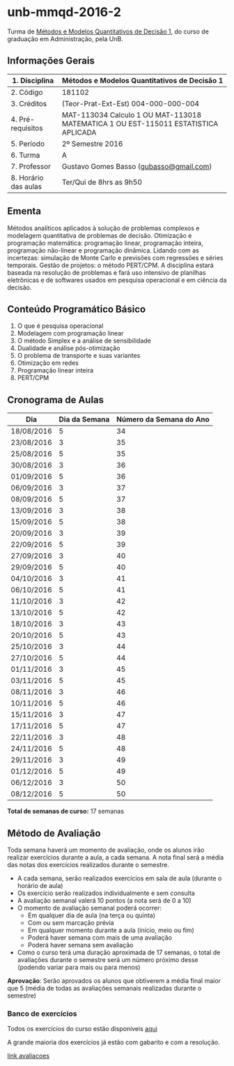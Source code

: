 # unb-mmqd-2016-2
Turma de [Métodos e Modelos Quantitativos de Decisão 1](https://matriculaweb.unb.br/graduacao/oferta_dados.aspx?cod=181102&campus=1), do curso de graduação em Administração, pela UnB.


## Informações Gerais

| 1.   Disciplina      | Métodos e Modelos Quantitativos   de Decisão 1                                       |
|----------------------|--------------------------------------------------------------------------------------|
| 2.   Código          | 181102                                                                               |
| 3. Créditos          | (Teor-Prat-Ext-Est)   004-000-000-004                                                |
| 4.   Pré-requisitos  | MAT-113034 Calculo 1 OU   MAT-113018 MATEMATICA 1 OU EST-115011 ESTATISTICA APLICADA |
| 5.   Período         | 2º Semestre 2016                                                                     |
| 6. Turma             | A                                                                                    |
| 7.   Professor       | Gustavo Gomes Basso (gubasso@gmail.com)                                              |
| 8. Horário das aulas | Ter/Qui de 8hrs as 9h50                                                              |

## Ementa

Métodos analíticos aplicados à solução de problemas complexos e modelagem quantitativa de problemas de decisão. Otimização e programação matemática: programação linear, programação inteira, programação não-linear e programação dinâmica. Lidando com as incertezas: simulação de Monte Carlo e previsões com regressões e séries temporais. Gestão de projetos: o método PERT/CPM. A disciplina estará baseada na resolução de problemas e fará uso intensivo de planilhas eletrônicas e de softwares usados em pesquisa operacional e em ciência da decisão.

## Conteúdo Programático Básico

1. O que é pesquisa operacional
1. Modelagem com programação linear
1. O método Simplex e a análise de sensibilidade
1. Dualidade e análise pós-otimização
1. O problema de transporte e suas variantes
1. Otimização em redes 
1. Programação linear inteira
1. PERT/CPM

## Cronograma de Aulas

| Dia        | Dia da Semana | Número da Semana do Ano |
|------------|---------------|-------------------------|
| 18/08/2016 | 5             | 34                      |
| 23/08/2016 | 3             | 35                      |
| 25/08/2016 | 5             | 35                      |
| 30/08/2016 | 3             | 36                      |
| 01/09/2016 | 5             | 36                      |
| 06/09/2016 | 3             | 37                      |
| 08/09/2016 | 5             | 37                      |
| 13/09/2016 | 3             | 38                      |
| 15/09/2016 | 5             | 38                      |
| 20/09/2016 | 3             | 39                      |
| 22/09/2016 | 5             | 39                      |
| 27/09/2016 | 3             | 40                      |
| 29/09/2016 | 5             | 40                      |
| 04/10/2016 | 3             | 41                      |
| 06/10/2016 | 5             | 41                      |
| 11/10/2016 | 3             | 42                      |
| 13/10/2016 | 5             | 42                      |
| 18/10/2016 | 3             | 43                      |
| 20/10/2016 | 5             | 43                      |
| 25/10/2016 | 3             | 44                      |
| 27/10/2016 | 5             | 44                      |
| 01/11/2016 | 3             | 45                      |
| 03/11/2016 | 5             | 45                      |
| 08/11/2016 | 3             | 46                      |
| 10/11/2016 | 5             | 46                      |
| 15/11/2016 | 3             | 47                      |
| 17/11/2016 | 5             | 47                      |
| 22/11/2016 | 3             | 48                      |
| 24/11/2016 | 5             | 48                      |
| 29/11/2016 | 3             | 49                      |
| 01/12/2016 | 5             | 49                      |
| 06/12/2016 | 3             | 50                      |
| 08/12/2016 | 5             | 50                      |

**Total de semanas de curso:** 17 semanas

## Método de Avaliação

Toda semana haverá um momento de avaliação, onde os alunos irão realizar exercícios durante a aula, a cada semana. A nota final será a média das notas dos exercícios realizados durante o semestre.

* A cada semana, serão realizados exercícios em sala de aula (durante o horário de aula)
* Os exercício serão realizados individualmente e sem consulta
* A avaliação semanal valerá 10 pontos (a nota será de 0 a 10)
* O momento de avaliação semanal poderá ocorrer:
    * Em qualquer dia de aula (na terça ou quinta)
    * Com ou sem marcação prévia
    * Em qualquer momento durante a aula (início, meio ou fim)
    * Poderá haver semana com mais de uma avaliação
    * Poderá haver semana sem avaliação
* Como o curso terá uma duração aproximada de 17 semanas, o total de avaliações durante o semestre será um número próximo desse (podendo variar para mais ou para menos)

**Aprovação**: Serão aprovados os alunos que obtiverem a média final maior que 5 (média de todas as avaliações semanais realizadas durante o semestre)

### Banco de exercícios

Todos os exercícios do curso estão disponíveis [aqui](https://gubasso.github.io/unb-mmqd-2016-2/exercicios/Evernote_index.html)

A grande maioria dos exercícios já estão com gabarito e com a resolução.

[link avaliacoes](avaliacoes.md)

